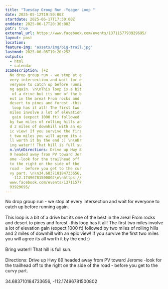 ```yaml
---
title: "Tuesday Group Run -Yeager Loop "
date: 2025-05-12T19:50:00Z
startdate: 2025-06-17T17:30:00Z
enddate: 2025-06-17T20:30:00Z
patr: true
external_url: https://www.facebook.com/events/1371157793929695/
layout: post
location: 
feature-img: "assets/img/big-trail.jpg"
lastmod: 2025-06-05T19:20:25Z
outputs:
  - html
  - calendar
ICSDescription: |+2
  No drop group run - we stop at e  very intersection and wait for e  veryone to catch up before runni  ng again. \n\nThis loop is a bit   of a drive but its one of the b  est in the area! From rocks and   desert to pines and forest -this   loop has it all! The first two   miles involve a lot of elevation   gain (expect 1000 ft) followed   by two miles of rolling hills an  d 2 miles of downhill with an ep  ic view! If you survive the firs  t two miles you will agree its a  ll worth it by the end :) \n\nBr  ing water!! That hill is full su  n.\n\nDirections: Drive up Hwy 8  9 headed away from PV toward Jer  ome -look for the trailhead off   to the right on the side of the   road - before you get to the cur  vy part. \n\n34.683710184733656,   -112.17496781500802\n\nhttps://  www.facebook.com/events/13711577  93929695/
---
```


No drop group run - we stop at every intersection and wait for everyone to catch up before running again. <br>
  <br>
  This loop is a bit of a drive but its one of the best in the area! From rocks and desert to pines and forest -this loop has it all! The first two miles involve a lot of elevation gain (expect 1000 ft) followed by two miles of rolling hills and 2 miles of downhill with an epic view! If you survive the first two miles you will agree its all worth it by the end &#58;) <br>
  <br>
  Bring water!! That hill is full sun.<br>
  <br>
  Directions&#58; Drive up Hwy 89 headed away from PV toward Jerome -look for the trailhead off to the right on the side of the road - before you get to the curvy part. <br>
  <br>
  34.683710184733656, -112.17496781500802<br>
  <br>
  
